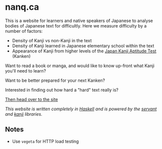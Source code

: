 nanq.ca
=======

This is a website for learners and native speakers of Japanese to analyse
bodies of Japanese text for difficultly. Here we measure difficulty by
a number of factors:

* Density of Kanji vs non-Kanji in the text
* Density of Kanji learned in Japanese elementary school within the text
* Appearance of Kanji from higher levels of the [Japan Kanji Aptitude Test]()
(Kanken)

Want to read a book or manga, and would like to know up-front what Kanji
you'll need to learn?

Want to be better prepared for your next Kanken?

Interested in finding out how hard a "hard" text really is?

[Then head over to the site]()

*This website is written completely in [Haskell](haskell.org) and is
powered by the [servant]() and [kanji]() libraries.*

Notes
-----
- Use `vegeta` for HTTP load testing
